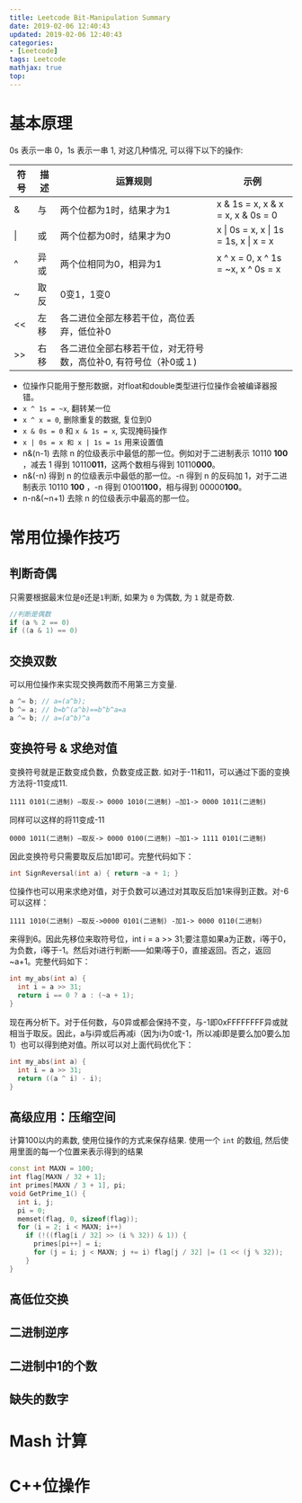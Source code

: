```yaml
---
title: Leetcode Bit-Manipulation Summary 
date: 2019-02-06 12:40:43
updated: 2019-02-06 12:40:43
categories: 
- [Leetcode]
tags: Leetcode
mathjax: true
top:
---
```


# 基本原理

0s 表示一串 0，1s 表示一串 1, 对这几种情况, 可以得下以下的操作:

| 符号 | 描述 | 运算规则                                                        | 示例                                  |
| ---- | ---- | --------------------------------------------------------------- | ------------------------------------- |
| &    | 与   | 两个位都为1时，结果才为1                                        | x & 1s = x, x & x = x, x & 0s = 0     |
| \|   | 或   | 两个位都为0时，结果才为0                                        | x \| 0s = x, x \| 1s = 1s, x \| x = x |
| ^    | 异或 | 两个位相同为0，相异为1                                          | x ^ x = 0, x ^ 1s = ~x, x ^ 0s = x    |
| ~    | 取反 | 0变1，1变0                                                      |
| <<   | 左移 | 各二进位全部左移若干位，高位丢弃，低位补0                       |
| \>\> | 右移 | 各二进位全部右移若干位，对无符号数，高位补0, 有符号位（补0或１) |

* 位操作只能用于整形数据，对float和double类型进行位操作会被编译器报错。
* `x ^ 1s = ~x`, 翻转某一位
* `x ^ x = 0`, 删除重复的数据, 复位到0
* `x & 0s = 0` 和  `x & 1s = x`, 实现掩码操作
* `x | 0s = x 和 x | 1s = 1s` 用来设置值
* n&(n-1) 去除 n 的位级表示中最低的那一位。例如对于二进制表示 10110  **100**  ，减去 1 得到 10110**011**，这两个数相与得到 10110**000**。
* n&(-n) 得到 n 的位级表示中最低的那一位。-n 得到 n 的反码加 1，对于二进制表示 10110  **100**  ，-n 得到 01001**100**，相与得到 00000**100**。
* n-n&(~n+1) 去除 n 的位级表示中最高的那一位。


# 常用位操作技巧

## 判断奇偶

只需要根据最末位是`0`还是`1`判断, 如果为 `0` 为偶数, 为 `1` 就是奇数.

```cpp
//判断是偶数
if (a % 2 == 0)
if ((a & 1) == 0)
```

## 交换双数

可以用位操作来实现交换两数而不用第三方变量. 

```cpp
a ^= b; // a=(a^b);
b ^= a; // b=b^(a^b)==b^b^a=a
a ^= b; // a=(a^b)^a
```

## 变换符号 & 求绝对值

变换符号就是正数变成负数，负数变成正数. 如对于-11和11，可以通过下面的变换方法将-11变成11.

`1111 0101(二进制) –取反-> 0000 1010(二进制) –加1-> 0000 1011(二进制)`

同样可以这样的将11变成-11

`0000 1011(二进制) –取反-> 0000 0100(二进制) –加1-> 1111 0101(二进制)`

因此变换符号只需要取反后加1即可。完整代码如下：

```cpp
int SignReversal(int a) { return ~a + 1; }
```

位操作也可以用来求绝对值，对于负数可以通过对其取反后加1来得到正数。对-6可以这样：

`1111 1010(二进制) –取反->0000 0101(二进制) -加1-> 0000 0110(二进制)`

来得到6。因此先移位来取符号位，int i = a >> 31;要注意如果a为正数，i等于0，为负数，i等于-1。然后对i进行判断——如果i等于0，直接返回。否之，返回~a+1。完整代码如下：

```cpp
int my_abs(int a) {
  int i = a >> 31;
  return i == 0 ? a : (~a + 1);
}
```

现在再分析下。对于任何数，与0异或都会保持不变，与-1即0xFFFFFFFF异或就相当于取反。因此，a与i异或后再减i（因为i为0或-1，所以减i即是要么加0要么加1）也可以得到绝对值。所以可以对上面代码优化下：

```cpp
int my_abs(int a) {
  int i = a >> 31;
  return ((a ^ i) - i);
}
```

## 高级应用：压缩空间

计算100以内的素数, 使用位操作的方式来保存结果. 使用一个 `int` 的数组, 然后使用里面的每一个位置来表示得到的结果

```cpp
const int MAXN = 100;
int flag[MAXN / 32 + 1];
int primes[MAXN / 3 + 1], pi;
void GetPrime_1() {
  int i, j;
  pi = 0;
  memset(flag, 0, sizeof(flag));
  for (i = 2; i < MAXN; i++)
    if (!((flag[i / 32] >> (i % 32)) & 1)) {
      primes[pi++] = i;
      for (j = i; j < MAXN; j += i) flag[j / 32] |= (1 << (j % 32));
    }
}
```

## 高低位交换

## 二进制逆序

## 二进制中1的个数

## 缺失的数字

# Mash 计算


# C++位操作